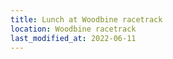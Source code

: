 ```yaml
---
title: Lunch at Woodbine racetrack
location: Woodbine racetrack
last_modified_at: 2022-06-11
---
```


